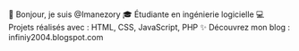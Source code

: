 👋 Bonjour, je suis @Imanezory
🎓 Étudiante en ingénierie logicielle
💻 Projets réalisés avec : HTML, CSS, JavaScript, PHP
✨ Découvrez mon blog : infiniy2004.blogspot.com

